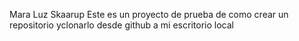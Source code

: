 Mara Luz Skaarup
Este es un proyecto de prueba de como crear un repositorio yclonarlo desde github a mi escritorio local
